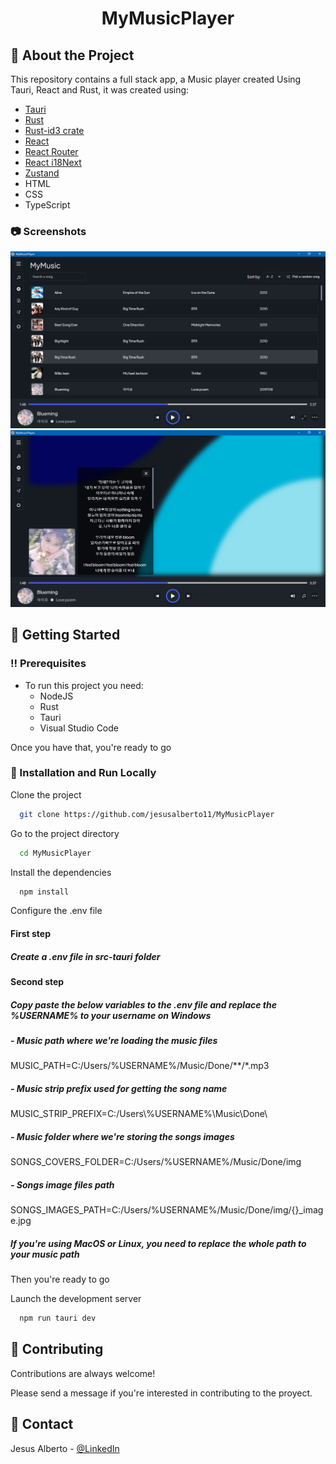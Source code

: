 <div align="center">
  <h1>MyMusicPlayer</h1>
</div>

## :star2: About the Project

This repository contains a full stack app, a Music player created Using Tauri, React and Rust, it was created using:

<ul>
<li><a href="https://tauri.app/" target="_blank" rel="noopener noreferrer">Tauri</a></li>
<li><a href="https://www.rust-lang.org/" target="_blank" rel="noopener noreferrer">Rust</a></li>
<li><a href="https://crates.io/crates/id3" target="_blank" rel="noopener noreferrer">Rust-id3 crate</a></li>
<li><a href="https://es.react.dev/" target="_blank" rel="noopener noreferrer">React</a></li>
<li><a href="https://reactrouter.com/en/main" target="_blank" rel="noopener noreferrer">React Router</a></li>
<li><a href="https://react.i18next.com/" target="_blank" rel="noopener noreferrer">React i18Next</a></li>
<li><a href="https://docs.pmnd.rs/zustand/getting-started/introduction" target="_blank" rel="noopener noreferrer">Zustand</a></li>
<li>HTML</li>
<li>CSS</li>
<li>TypeScript</li>
</ul>

<!-- Screenshots -->

### :camera: Screenshots

<div align="center"> 
  <img src="https://github.com/jesusalberto11/MyMusicPlayer/blob/main/src/assets/app_image_1.png" alt="App_Image_1" title="First section" />
</div>

<div align="center"> 
  <img src="https://github.com/jesusalberto11/MyMusicPlayer/blob/main/src/assets/app_image_3.png" alt="App_Image_3" title="Third section" />
</div>

<!-- Getting Started -->

## :toolbox: Getting Started

<!-- Prerequisites -->

### :bangbang: Prerequisites

- To run this project you need:
  - NodeJS
  - Rust
  - Tauri
  - Visual Studio Code

Once you have that, you're ready to go

<!-- Installation and Run Locally -->

### :running: Installation and Run Locally

Clone the project

```bash
  git clone https://github.com/jesusalberto11/MyMusicPlayer
```

Go to the project directory

```bash
  cd MyMusicPlayer
```

Install the dependencies

```bash
  npm install
```

Configure the .env file 

#### First step 
##### Create a .env file in src-tauri folder

#### Second step
##### Copy paste the below variables to the .env file and replace the %USERNAME% to your username on Windows

##### - Music path where we're loading the music files
MUSIC_PATH=C:/Users/%USERNAME%/Music/Done/**/*.mp3

##### - Music strip prefix used for getting the song name
MUSIC_STRIP_PREFIX=C:/Users\\%USERNAME%\\Music\\Done\\

##### - Music folder where we're storing the songs images
SONGS_COVERS_FOLDER=C:/Users/%USERNAME%/Music/Done/img

##### - Songs image files path
SONGS_IMAGES_PATH=C:/Users/%USERNAME%/Music/Done/img/{}_image.jpg

##### If you're using MacOS or Linux, you need to replace the whole path to your music path

Then you're ready to go

Launch the development server

```bash
  npm run tauri dev
```

<!-- Contributing -->

## :wave: Contributing

Contributions are always welcome!

Please send a message if you're interested in contributing to the proyect.

<!-- Contact -->

## :handshake: Contact

Jesus Alberto - [@LinkedIn](https://www.linkedin.com/in/jesus-alberto-morales-rico-7092a9227/)
